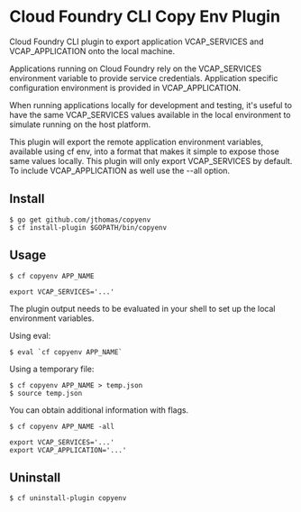 # Cloud Foundry CLI Copy Env Plugin

Cloud Foundry CLI plugin to export application VCAP_SERVICES and VCAP_APPLICATION onto the local machine.

Applications running on Cloud Foundry rely on the VCAP_SERVICES environment variable to provide service credentials. Application specific configuration environment is provided in VCAP_APPLICATION.

When running applications locally for development and testing, it's useful to have the same VCAP_SERVICES values available in the local environment to simulate running on the host platform.

This plugin will export the remote application environment variables, available using cf env, into a format that makes it simple to expose those same values locally. This plugin will only export VCAP_SERVICES by default. To include VCAP_APPLICATION as well use the --all option.

## Install

```
$ go get github.com/jthomas/copyenv
$ cf install-plugin $GOPATH/bin/copyenv
```

## Usage

```
$ cf copyenv APP_NAME

export VCAP_SERVICES='...'
```

The plugin output needs to be evaluated in your shell to set up the
local environment variables.

Using eval: 
```
$ eval `cf copyenv APP_NAME` 
```

Using a temporary file:
```
$ cf copyenv APP_NAME > temp.json
$ source temp.json
```

You can obtain additional information with flags.
```
$ cf copyenv APP_NAME -all

export VCAP_SERVICES='...'
export VCAP_APPLICATION='...'
```


## Uninstall

```
$ cf uninstall-plugin copyenv
```
